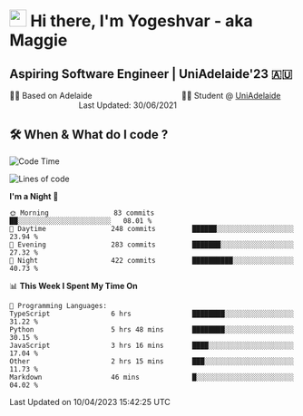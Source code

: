 <h1><img src="https://emojis.slackmojis.com/emojis/images/1531849430/4246/blob-sunglasses.gif?1531849430" width="30"/> Hi there, I'm Yogeshvar - aka Maggie</h1>

## Aspiring Software Engineer | UniAdelaide'23 🇦🇺  
🏂🏻  Based on Adelaide &nbsp;&nbsp;&nbsp;&nbsp;&nbsp;&nbsp;&nbsp;&nbsp;&nbsp;&nbsp;&nbsp;&nbsp;&nbsp;&nbsp;&nbsp;&nbsp;&nbsp;&nbsp;&nbsp;&nbsp;&nbsp;&nbsp;&nbsp;&nbsp;&nbsp;&nbsp;&nbsp;&nbsp;&nbsp;&nbsp;&nbsp;&nbsp;&nbsp;&nbsp;&nbsp;&nbsp;&nbsp;&nbsp;&nbsp;👨‍💻 Student @ [UniAdelaide](https://www.adelaide.edu.au)   &nbsp;&nbsp;&nbsp;&nbsp;&nbsp;&nbsp;&nbsp;&nbsp;&nbsp;&nbsp;&nbsp;&nbsp;&nbsp;&nbsp;&nbsp;&nbsp;&nbsp;&nbsp;&nbsp;&nbsp;&nbsp;&nbsp;&nbsp;&nbsp;&nbsp;&nbsp;&nbsp;&nbsp;&nbsp;&nbsp;&nbsp;Last Updated: 30/06/2021

## 🛠 When & What do I code ?  

<!--START_SECTION:waka-->
![Code Time](http://img.shields.io/badge/Code%20Time-2%2C074%20hrs%2040%20mins-blue)

![Lines of code](https://img.shields.io/badge/From%20Hello%20World%20I%27ve%20Written-3.5%20million%20lines%20of%20code-blue)

**I'm a Night 🦉** 

```text
🌞 Morning                83 commits          ██░░░░░░░░░░░░░░░░░░░░░░░   08.01 % 
🌆 Daytime                248 commits         ██████░░░░░░░░░░░░░░░░░░░   23.94 % 
🌃 Evening                283 commits         ███████░░░░░░░░░░░░░░░░░░   27.32 % 
🌙 Night                  422 commits         ██████████░░░░░░░░░░░░░░░   40.73 % 
```


📊 **This Week I Spent My Time On** 

```text
💬 Programming Languages: 
TypeScript               6 hrs               ████████░░░░░░░░░░░░░░░░░   31.22 % 
Python                   5 hrs 48 mins       ████████░░░░░░░░░░░░░░░░░   30.15 % 
JavaScript               3 hrs 16 mins       ████░░░░░░░░░░░░░░░░░░░░░   17.04 % 
Other                    2 hrs 15 mins       ███░░░░░░░░░░░░░░░░░░░░░░   11.73 % 
Markdown                 46 mins             █░░░░░░░░░░░░░░░░░░░░░░░░   04.02 % 
```


 Last Updated on 10/04/2023 15:42:25 UTC
<!--END_SECTION:waka-->
